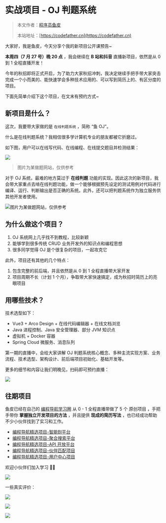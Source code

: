# 实战项目 - OJ 判题系统

> 本文作者：[程序员鱼皮](https://yuyuanweb.feishu.cn/wiki/Abldw5WkjidySxkKxU2cQdAtnah)
>
> 本站地址：[https://codefather.cn](https://codefather.cn)

大家好，我是鱼皮，今天分享个我的新项目公开课预告~

**本周四（7 月 27 号）晚 20 点** ，我会继续在 **B 站和抖音** 直播新项目，依然是从 0 到 1 全程直播开发！

今年的秋招即将正式开启，为了助力大家秋招冲刺，我决定继续手把手带大家突击完成一个小而美的、能快速学会多种技术应用的、可以写到简历上的、有区分度的项目。

下面先简单介绍下这个项目，在文末有预约方式~

## 新项目是什么？

这次，我要带大家做的是 `在线判题系统` ，简称 “鱼 OJ”。

什么是在线判题系统？我相信很多学计算机专业的朋友都被它折磨过。

如下图，用户可以在线写代码、在线编程、在线提交题目并检测结果：

![](https://pic.yupi.icu/5563/202311081424827.png)

> 图片为某做题网站，仅供参考

对于 OJ 系统，最难的地方莫过于 **在线判题** 功能的实现。因此这次的新项目，我会带大家重点去啃在线判题功能，做一个能够根据预先设定的测试用例对代码进行编译、运行、判断输出是否正确的系统。此外，还可以把判题系统作为独立服务供其他开发者使用。

![](https://pic.yupi.icu/5563/202311081424932.png)图片为某做题网站，仅供参考

## 为什么做这个项目？

1. OJ 系统网上几乎找不到教程，比较新颖
2. 能够学到很多传统 CRUD 业务开发外的知识点和编程思想
3. 很多同学觉得 OJ 是个很复杂的项目，一起攻克它

此外，项目还有其他的几个特点：

1. 包含完整的前后端，并且依然是从 0 到 1 全程直播带大家开发
2. 项目周期不长（计划 1 个月），争取带大家快速搞定，成为秋招时简历上的亮眼项目

## 用哪些技术？

技术选型如下：

- Vue3 + Arco Design + 在线代码编辑器 + 在线文档浏览
- Java 进程控制、Java 安全管理器、部分 JVM 知识点
- 虚拟机 + Docker 容器
- Spring Cloud 微服务、消息队列

第一期的直播中，会给大家讲解 OJ 判题系统核心概念、多种主流实现方案、业务流程、技术选型、架构设计、前后端项目初始化、基础开发等。

更多的细节和内容让我们明晚见，扫码即可预约直播：

![](https://pic.yupi.icu/5563/202311081424953.png)

## 往期项目

鱼皮已经在自己的 [编程导航学习圈](https://mp.weixin.qq.com/s?__biz=MzI1NDczNTAwMA==&mid=2247539132&idx=2&sn=45af016dee0c03491750f76ba8fdbd25&chksm=e9c2be4bdeb5375d3253155b4053263109a631620b7cb9074e2fe1b4a5b1604ef92c522b606e&token=292259508&lang=zh_CN&scene=21#wechat_redirect) 从 0 - 1 全程直播带做了 5 个 原创项目 ，手把手带你 **掌握独立开发项目的方法** ，并且提供 **现成的简历写法** ，也已经成功帮助不少小伙伴找到了实习和工作。

- [编程导航精选项目-智能BI平台](https://mp.weixin.qq.com/s?__biz=MzI1NDczNTAwMA==&mid=2247544397&idx=1&sn=ddbbf61e6980dec63d081c8bcfdc66e4&chksm=e9c2c9badeb540ac09dc9603ab3105c95d114786c2e00d305ee259d206e45350d0be39d43eb6&scene=21#wechat_redirect)
- [编程导航精选项目-聚合搜索平台](https://mp.weixin.qq.com/s?__biz=MzI1NDczNTAwMA==&mid=2247541686&idx=1&sn=c4082ba8dab5af0e95967ff3b0edf9cb&chksm=e9c2c441deb54d57cb3dee251304e74181671f13329f5bdbcdf55abec95336c95436d905e867&token=405633143&lang=zh_CN&scene=21#wechat_redirect)
- [编程导航精选项目-API 开放平台](https://mp.weixin.qq.com/s?__biz=MzI1NDczNTAwMA==&mid=2247534541&idx=1&sn=3dfd13bd337715418294b7301af8fc50&chksm=e9c2a03adeb5292c479cd8a5b93656fb4cf64c89d21866888ab08ff107d80d13ee36862143d5&scene=21#wechat_redirect)
- [编程导航精选项目-伙伴匹配项目](https://mp.weixin.qq.com/s?__biz=MzI1NDczNTAwMA==&mid=2247527878&idx=1&sn=00ef3e8862cec2570eeb2e74a232c700&chksm=e9c28a31deb5032784071939437fba3fd6fdb810f0f849aa90536259d8d8bc25453328b86c12&token=1411297570&lang=zh_CN&scene=21#wechat_redirect)
- [编程导航精选项目-用户中心项目](https://mp.weixin.qq.com/s?__biz=MzI1NDczNTAwMA==&mid=2247508517&idx=1&sn=66803910cf2e7d88e6cab30df9271d5d&chksm=e9c245d2deb5ccc4a2287198f594e7fbcb43d00b0101d9cab77ff17c1412c46e5d99a438e48d&token=1411297570&lang=zh_CN&scene=21#wechat_redirect)

欢迎小伙伴们加入学习 👏🏻

![](../../../image/join_us.png)

一些真实评价：

![](https://pic.yupi.icu/5563/202311081424922.jpeg)

![](https://pic.yupi.icu/5563/202311081424918.jpeg)

![](https://pic.yupi.icu/5563/202311081424507.png)